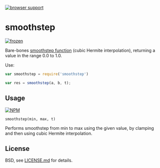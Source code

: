 [![browser support](https://ci.testling.com/gre/smoothstep.png)](https://ci.testling.com/gre/smoothstep)

# smoothstep

[![frozen](http://badges.github.io/stability-badges/dist/frozen.svg)](http://github.com/badges/stability-badges)

Bare-bones [smoothstep function](http://en.wikipedia.org/wiki/Smoothstep) (cubic Hermite interpolation), returning a value in the range 0.0 to 1.0. 

Use:

```js
var smoothstep = require('smoothstep')

var res = smoothstep(a, b, t);
```

## Usage

[![NPM](https://nodei.co/npm/smoothstep.png)](https://nodei.co/npm/smoothstep/)

```smoothstep(min, max, t)```

Performs smoothstep from min to max using the given value, by clamping and then using cubic Hermite interpolation.

## License

BSD, see [LICENSE.md](http://github.com/gre/smoothstep/blob/master/LICENSE.md) for details.
